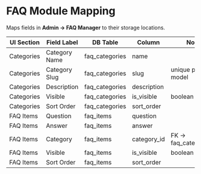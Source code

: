 # FAQ Module Mapping

Maps fields in **Admin → FAQ Manager** to their storage locations.

| UI Section | Field Label | DB Table | Column | Notes |
|------------|-------------|----------|--------|-------|
| Categories | Category Name | faq_categories | name | |
| Categories | Category Slug | faq_categories | slug | unique per model |
| Categories | Description | faq_categories | description | |
| Categories | Visible | faq_categories | is_visible | boolean |
| Categories | Sort Order | faq_categories | sort_order | |
| FAQ Items | Question | faq_items | question | |
| FAQ Items | Answer | faq_items | answer | |
| FAQ Items | Category | faq_items | category_id | FK → faq_categories.id |
| FAQ Items | Visible | faq_items | is_visible | boolean |
| FAQ Items | Sort Order | faq_items | sort_order | |
